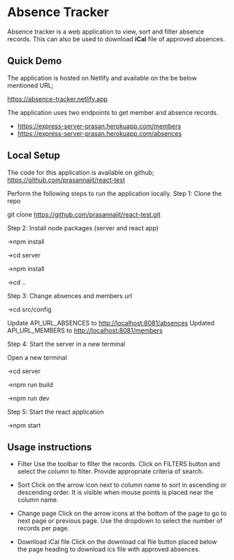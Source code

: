 # Absence Tracker

Absence tracker is a web application to view, sort and filter absence records. This can also be used to download **iCal** file of approved absences.

## Quick Demo

The application is hosted on Netlify and available on the be below mentioned URL;

<https://absence-tracker.netlify.app>

The application uses two endpoints to get member and absence records.

- <https://express-server-prasan.herokuapp.com/members>
- <https://express-server-prasan.herokuapp.com/absences>

## Local Setup

The code for this application is available on github;
<https://github.com/prasannajit/react-test>

Perform the following steps to run the application locally.
Step 1: Clone the repo

git clone <https://github.com/prasannajit/react-test.git>

Step 2: Install node packages (server and react app)

->npm install

->cd server

->npm install

->cd ..

Step 3: Change absences and members url

->cd src/config

Update API_URL_ABSENCES to <http://localhost:8081/absences>
Updated API_URL_MEMBERS to <http://localhost:8081/members>

Step 4: Start the server in a new terminal

Open a new terminal

->cd server

->npm run build

->npm run dev

Step 5: Start the react application

->npm start

## Usage instructions

- Filter
Use the toolbar to filter the records. Click on FILTERS button and select the column to filter.
Provide appropriate criteria of  search.

- Sort
Click on the arrow icon next to column name to sort in ascending or descending order. It is visible when mouse points is placed near the column name.

- Change page
Click on the arrow icons at the bottom of the page to go to next page or previous page. Use the dropdown to select the number of records per page.

- Download iCal file
Click on the download cal file button placed below the page heading to download ics file with approved absences.
